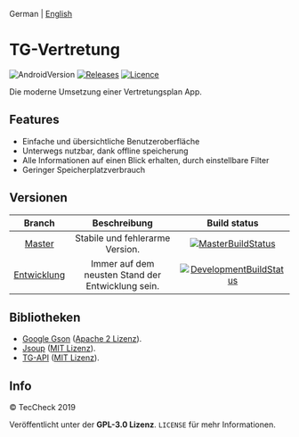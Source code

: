 German | [English](README-en.md)
# TG-Vertretung
![AndroidVersion](https://img.shields.io/badge/android-5.1%2B-brightgreen.svg?style=flat-square)
[![Releases](https://img.shields.io/github/release-pre/TecCheck/TG-Vertretung.svg?style=flat-square)](https://github.com/TecCheck/TG-Vertretung/releases)
[![Licence](https://img.shields.io/badge/license-GPL--3.0-orange.svg?style=flat-square)](https://github.com/TecCheck/TG-Vertretung/LICENCE)

Die moderne Umsetzung einer Vertretungsplan App.

## Features
* Einfache und übersichtliche Benutzeroberfläche
* Unterwegs nutzbar, dank offline speicherung
* Alle Informationen auf einen Blick erhalten, durch einstellbare Filter
* Geringer Speicherplatzverbrauch

## Versionen
| Branch | Beschreibung | Build status |
|:-:|:-:|:-:|
| [Master](https://github.com/TecCheck/TG-Vertretung/tree/master) | Stabile und fehlerarme Version. | [![MasterBuildStatus](https://img.shields.io/travis/com/TecCheck/TG-Vertretung/master?style=flat-square)](https://travis-ci.com/TecCheck/TG-Vertretung/branches) |
| [Entwicklung](https://github.com/TecCheck/TG-Vertretung/tree/development) | Immer auf dem neusten Stand der Entwicklung sein. | [![DevelopmentBuildStatus](https://img.shields.io/travis/com/TecCheck/TG-Vertretung/development?style=flat-square)](https://travis-ci.com/TecCheck/TG-Vertretung/branches) |

## Bibliotheken
- [Google Gson](https://github.com/google/gson) ([Apache 2 Lizenz](https://github.com/google/gson/blob/master/LICENSE)).
- [Jsoup](https://jsoup.org/) ([MIT Lizenz](https://jsoup.org/license)).
- [TG-API](https://github.com/Sematre/TG-API) ([MIT Lizenz](https://github.com/Sematre/TG-API/blob/master/LICENSE)).

## Info
© TecCheck 2019

Veröffentlicht unter der **GPL-3.0 Lizenz**. ``LICENSE`` für mehr Informationen.